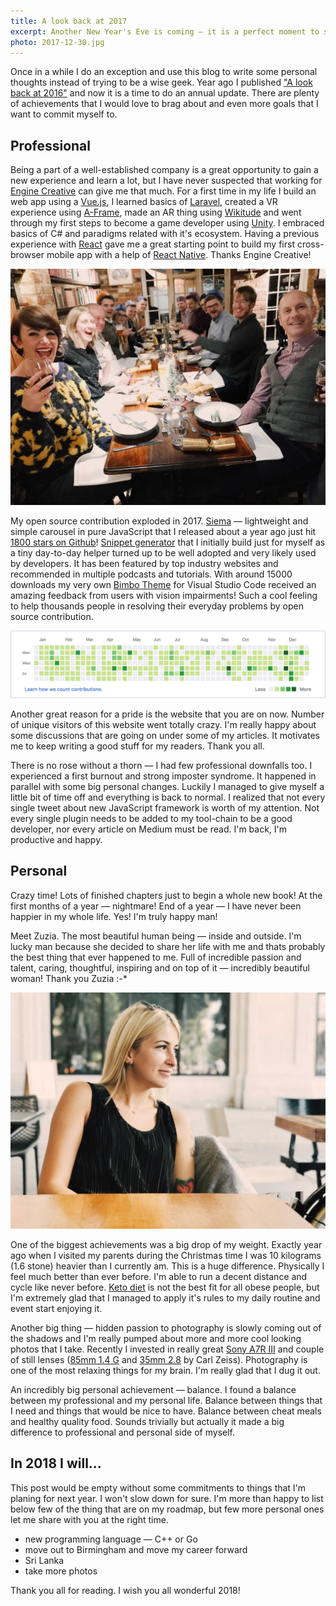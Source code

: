 ```yaml
---
title: A look back at 2017
excerpt: Another New Year's Eve is coming — it is a perfect moment to summarize things that went well, list of fails and some future plan for next twelve months.
photo: 2017-12-30.jpg
---
```


Once in a while I do an exception and use this blog to write some personal thoughts instead of trying to be a wise geek. Year ago I published ["A look back at 2016"](https://pawelgrzybek.com/a-look-back-at-2016/) and now it is a time to do an annual update. There are plenty of achievements that I would love to brag about and even more goals that I want to commit myself to. 

## Professional

Being a part of a well-established company is a great opportunity to gain a new experience and learn a lot, but I have never suspected that working for [Engine Creative](https://www.enginecreative.co.uk/) can give me that much. For a first time in my life I build an web app using a [Vue.js](https://vuejs.org/), I learned basics of [Laravel](https://laravel.com/), created a VR experience using [A-Frame](https://aframe.io), made an AR thing using [Wikitude](https://www.wikitude.com/) and went through my first steps to become a game developer using [Unity](https://unity3d.com/). I embraced basics of C# and paradigms related with it's ecosystem. Having a previous experience with [React](https://reactjs.org/) gave me a great starting point to build my first cross-browser mobile app with a help of [React Native](https://facebook.github.io/react-native/). Thanks Engine Creative!

![Engine Creative team at Christmas dinner](/photos/2017-12-30-1.jpg)

My open source contribution exploded in 2017. [Siema](https://pawelgrzybek.com/siema/) — lightweight and simple carousel in pure JavaScript that I released about a year ago just hit [1800 stars on Github](https://github.com/pawelgrzybek/siema)! [Snippet generator](https://pawelgrzybek.com/snippet-generator/) that I initially build just for myself as a tiny day-to-day helper turned up to be well adopted and very likely used by developers. It has been featured by top industry websites and recommended in multiple podcasts and tutorials. With around 15000 downloads my very own [Bimbo Theme](https://marketplace.visualstudio.com/items?itemName=pawelgrzybek.bimbo-theme) for Visual Studio Code received an amazing feedback from users with vision impairments! Such a cool feeling to help thousands people in resolving their everyday problems by open source contribution.

![GitHub contribution graph in 2017](/photos/2017-12-30-2.jpg)

Another great reason for a pride is the website that you are on now. Number of unique visitors of this website went totally crazy. I'm really happy about some discussions that are going on under some of my articles. It motivates me to keep writing a good stuff for my readers. Thank you all.

There is no rose without a thorn — I had few professional downfalls too. I experienced a first burnout and strong imposter syndrome. It happened in parallel with some big personal changes. Luckily I managed to give myself a little bit of time off and everything is back to normal. I realized that not every single tweet about new JavaScript framework is worth of my attention. Not every single plugin needs to be added to my tool-chain to be a good developer, nor every article on Medium must be read. I'm back, I'm productive and happy.

## Personal

Crazy time! Lots of finished chapters just to begin a whole new book! At the first months of a year — nightmare! End of a year — I have never been happier in my whole life. Yes! I'm truly happy man!

Meet Zuzia. The most beautiful human being — inside and outside. I'm lucky man because she decided to share her life with me and thats probably the best thing that ever happened to me. Full of incredible passion and talent, caring, thoughtful, inspiring and on top of it — incredibly beautiful woman! Thank you Zuzia :-*

![Zuzia :-*](/photos/2017-12-30-3.jpg)

One of the biggest achievements was a big drop of my weight. Exactly year ago when I visited my parents during the Christmas time I was 10 kilograms (1.6 stone) heavier than I currently am. This is a huge difference. Physically I feel much better than ever before. I'm able to run a decent distance and cycle like never before. [Keto diet](https://www.reddit.com/r/keto/wiki/faq) is not the best fit for all obese people, but I'm extremely glad that I managed to apply it's rules to my daily routine and event start enjoying it.

Another big thing — hidden passion to photography is slowly coming out of the shadows and I'm really pumped about more and more cool looking photos that I take. Recently I invested in really great [Sony A7R III](https://www.sony.co.uk/electronics/interchangeable-lens-cameras/ilce-7rm3) and couple of still lenses ([85mm 1.4 G](https://www.sony.co.uk/electronics/camera-lenses/sel85f14gm) and [35mm 2.8](https://www.sony.co.uk/electronics/camera-lenses/sel35f28z) by Carl Zeiss). Photography is one of the most relaxing things for my brain. I'm really glad that I dug it out.

An incredibly big personal achievement — balance. I found a balance between my professional and my personal life. Balance between things that I need and things that would be nice to have. Balance between cheat meals and healthy quality food. Sounds trivially but actually it made a big difference to professional and personal side of myself.

## In 2018 I will…

This post would be empty without some commitments to things that I'm planing for next year. I won't slow down for sure. I'm more than happy to list below few of the thing that are on my roadmap, but few more personal ones let me share with you at the right time.

- new programming language — C++ or Go
- move out to Birmingham and move my career forward
- Sri Lanka
- take more photos

Thank you all for reading. I wish you all wonderful 2018!
